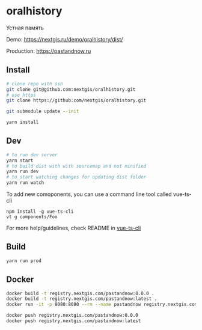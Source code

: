 # oralhistory

Устная память

Demo: https://nextgis.ru/demo/oralhistory/dist/

Production: https://pastandnow.ru

## Install

```bash
# clone repo with ssh
git clone git@github.com:nextgis/oralhistory.git
# use https
git clone https://github.com/nextgis/oralhistory.git

git submodule update --init
```

```bash
yarn install

```

## Dev

```bash
# to run dev server
yarn start
# to build dist with with sourcemap and not minified
yarn run dev
# to start watching changes for updating dist folder
yarn run watch
```

To add new comoponents, you can use a command line tool called vue-ts-cli

```vue-ts-cli
npm install -g vue-ts-cli
vt g components/Foo
```

For more help/guidelines, check README in [vue-ts-cli](https://github.com/wingland/vue-ts-cli)

## Build

```bash
yarn run prod
```

## Docker

```bash
docker build -t registry.nextgis.com/pastandnow:0.0.0 .
docker build -t registry.nextgis.com/pastandnow:latest .
docker run -it -p 8080:8080 --rm --name pastandnow registry.nextgis.com/pastandnow:latest

docker push registry.nextgis.com/pastandnow:0.0.0
docker push registry.nextgis.com/pastandnow:latest
```
